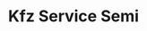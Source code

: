 ---
title: "Kfz Service Semi"
url: /bochum/kfz-service-semi-rathenaustrasse/
shop: Autowerkstatt
---